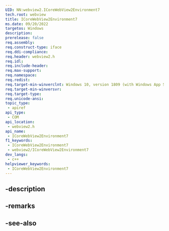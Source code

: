 ```yaml
---
UID: NN:webview2.ICoreWebView2Environment7
tech.root: webview
title: ICoreWebView2Environment7
ms.date: 09/20/2022
targetos: Windows
description: 
prerelease: false
req.assembly: 
req.construct-type: iface
req.ddi-compliance: 
req.header: webview2.h
req.idl: 
req.include-header: 
req.max-support: 
req.namespace: 
req.redist: 
req.target-min-winverclnt: Windows 10, version 1809 (with Windows App SDK 1.1 or later)
req.target-min-winversvr: 
req.target-type: 
req.unicode-ansi: 
topic_type:
 - apiref
api_type:
 - COM
api_location:
 - webview2.h
api_name:
 - ICoreWebView2Environment7
f1_keywords:
 - ICoreWebView2Environment7
 - webview2/ICoreWebView2Environment7
dev_langs:
 - c++
helpviewer_keywords:
 - ICoreWebView2Environment7
---
```


## -description

## -remarks

## -see-also

